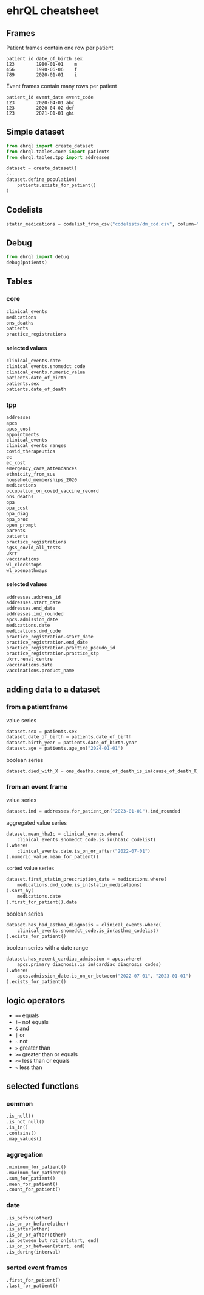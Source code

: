 # ehrQL cheatsheet

## Frames

Patient frames contain one row per patient

```
patient id date_of_birth sex
123        1980-01-01    m
456        1990-06-06    f
789        2020-01-01    i
```

Event frames contain many rows per patient

```
patient_id event_date event_code
123        2020-04-01 abc
123        2020-04-02 def
123        2021-01-01 ghi
```

## Simple dataset

```python
from ehrql import create_dataset
from ehrql.tables.core import patients
from ehrql.tables.tpp import addresses

dataset = create_dataset()
...
dataset.define_population(
    patients.exists_for_patient()
)
```

## Codelists

```python
statin_medications = codelist_from_csv("codelists/dm_cod.csv", column="code")
```

## Debug

```python
from ehrql import debug
debug(patients)
```

## Tables

### core

```python
clinical_events
medications
ons_deaths
patients
practice_registrations
```

#### selected values

```python
clinical_events.date
clinical_events.snomedct_code
clinical_events.numeric_value
patients.date_of_birth
patients.sex
patients.date_of_death
```

### tpp

```python
addresses
apcs
apcs_cost
appointments
clinical_events
clinical_events_ranges
covid_therapeutics
ec
ec_cost
emergency_care_attendances
ethnicity_from_sus
household_memberships_2020
medications
occupation_on_covid_vaccine_record
ons_deaths
opa
opa_cost
opa_diag
opa_proc
open_prompt
parents
patients
practice_registrations
sgss_covid_all_tests
ukrr
vaccinations
wl_clockstops
wl_openpathways
```

#### selected values

```python
addresses.address_id
addresses.start_date
addresses.end_date
addresses.imd_rounded
apcs.admission_date
medications.date
medications.dmd_code
practice_registration.start_date
practice_registration.end_date
practice_registration.practice_pseudo_id
practice_registration.practice_stp
ukrr.renal_centre
vaccinations.date
vaccinations.product_name
```

## adding data to a dataset

### from a patient frame

value series

```python
dataset.sex = patients.sex
dataset.date_of_birth = patients.date_of_birth
dataset.birth_year = patients.date_of_birth.year
dataset.age = patients.age_on("2024-01-01")
```

boolean series

```python
dataset.died_with_X = ons_deaths.cause_of_death_is_in(cause_of_death_X_codelist)
```

### from an event frame

value series

```python
dataset.imd = addresses.for_patient_on("2023-01-01").imd_rounded
```

aggregated value series

```python
dataset.mean_hba1c = clinical_events.where(
    clinical_events.snomedct_code.is_in(hba1c_codelist)
).where(
    clinical_events.date.is_on_or_after("2022-07-01")
).numeric_value.mean_for_patient()
```

sorted value series

```python
dataset.first_statin_prescription_date = medications.where(
    medications.dmd_code.is_in(statin_medications)
).sort_by(
    medications.date
).first_for_patient().date
```

boolean series

```python
dataset.has_had_asthma_diagnosis = clinical_events.where(
    clinical_events.snomedct_code.is_in(asthma_codelist)
).exists_for_patient()
```

boolean series with a date range

```python
dataset.has_recent_cardiac_admission = apcs.where(
    apcs.primary_diagnosis.is_in(cardiac_diagnosis_codes)
).where(
    apcs.admission_date.is_on_or_between("2022-07-01", "2023-01-01")
).exists_for_patient()
```

## logic operators

* `==` equals
* `!=` not equals
* `&` and
* `|` or
* `~` not
* `>` greater than
* `>=` greater than or equals
* `<=` less than or equals
* `<` less than

## selected functions

### common

```python
.is_null()
.is_not_null()
.is_in()
.contains()
.map_values()
```

### aggregation

```python
.minimum_for_patient()
.maximum_for_patient()
.sum_for_patient()
.mean_for_patient()
.count_for_patient()
```

### date

```python
.is_before(other)
.is_on_or_before(other)
.is_after(other)
.is_on_or_after(other)
.is_between_but_not_on(start, end)
.is_on_or_between(start, end)
.is_during(interval)
```

### sorted event frames

```python
.first_for_patient()
.last_for_patient()
```
